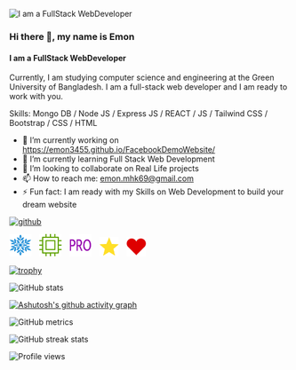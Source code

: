 ![I am a FullStack WebDeveloper](https://emon3455.github.io/PH-M4-Modul23-5/bnr.png)
### Hi there 👋, my name is Emon
#### I am a FullStack WebDeveloper

Currently, I am studying computer science and engineering at the Green University of Bangladesh. I am a full-stack web developer and I am ready to work with you.

Skills: Mongo DB / Node JS / Express JS / REACT / JS / Tailwind CSS / Bootstrap / CSS / HTML

- 🔭 I’m currently working on https://emon3455.github.io/FacebookDemoWebsite/ 
- 🌱 I’m currently learning Full Stack Web Development 
- 👯 I’m looking to collaborate on Real Life projects 
- 📫 How to reach me: emon.mhk69@gmail.com 
- ⚡ Fun fact: I am ready with my Skills on Web Development to build your dream website 

[<img src='https://cdn.jsdelivr.net/npm/simple-icons@3.0.1/icons/github.svg' alt='github' height='40'>](https://github.com/emon3455)  

<a href='https://archiveprogram.github.com/'><img src='https://raw.githubusercontent.com/acervenky/animated-github-badges/master/assets/acbadge.gif' width='40' height='40'></a> <a href='https://docs.github.com/en/developers'><img src='https://raw.githubusercontent.com/acervenky/animated-github-badges/master/assets/devbadge.gif' width='40' height='40'></a> <a href='https://github.com/pricing'><img src='https://raw.githubusercontent.com/acervenky/animated-github-badges/master/assets/pro.gif' width='40' height='40'></a> <a href='https://stars.github.com/'><img src='https://raw.githubusercontent.com/acervenky/animated-github-badges/master/assets/starbadge.gif' width='35' height='35'></a> <a href='https://docs.github.com/en/github/supporting-the-open-source-community-with-github-sponsors'><img src='https://raw.githubusercontent.com/acervenky/animated-github-badges/master/assets/sponsorbadge.gif' width='35' height='35'></a> 

[![trophy](https://github-profile-trophy.vercel.app/?username=emon3455)](https://github.com/ryo-ma/github-profile-trophy)

![GitHub stats](https://github-readme-stats.vercel.app/api?username=emon3455&show_icons=true&count_private=true)  

[![Ashutosh's github activity graph](https://github-readme-activity-graph.cyclic.app/graph?username=emon3455&theme=dracula)](https://github.com/ashutosh00710/github-readme-activity-graph)

![GitHub metrics](https://metrics.lecoq.io/emon3455)  

![GitHub streak stats](https://streak-stats.demolab.com/?user=emon3455)  

![Profile views](https://gpvc.arturio.dev/emon3455)  
